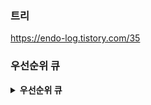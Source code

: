 ### 트리
<https://endo-log.tistory.com/35>

### 우선순위 큐
<details>
<summary><b>우선순위 큐</b></summary>

### 우선순위 큐 (Priority Queue)
데이터들이 우선순위에 따라 나가는 자료구조이며 힙으로 구현 가능

### 힙 (Heap)
부모 노드의 키 값과 자식 노드의 키 값이 정렬되어 있는 이진트리

### Java로 구현하기
**우선순위 큐 생성**
```java
PriorityQueue<Element> heap = new PriorityQueue<Element>();
```
- 우선순위 큐 생성 시 기본적으로 최소 힙
- Collections.reverseOrder()를 comparator로 설정하면 최대 힙

**메서드**
- **public boolean offer(E e)**
  - 우선순위 큐에 데이터를 삽입하는 메서드
- **public E poll()**
  - 우선순위 큐의 처음 요소를 삭제하고 반환하는 메서드
- **public E peek()**
  - 우선순위 큐의 처음 요소를 삭제하지 않고 반환하는 메서드
</details>